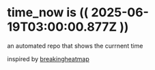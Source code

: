 # time_now is (( 2025-06-19T03:00:00.877Z ))

an automated repo that shows the currnent time

inspired by [breakingheatmap](https://github.com/breakingheatmap/breakingheatmap)